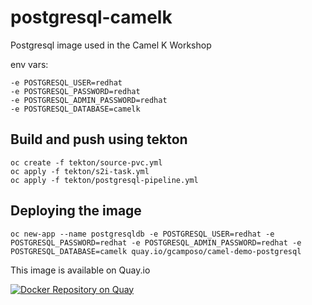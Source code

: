# postgresql-camelk

Postgresql image used in the Camel K Workshop

  env vars:

    -e POSTGRESQL_USER=redhat
    -e POSTGRESQL_PASSWORD=redhat
    -e POSTGRESQL_ADMIN_PASSWORD=redhat
    -e POSTGRESQL_DATABASE=camelk

## Build and push using tekton

    oc create -f tekton/source-pvc.yml
    oc apply -f tekton/s2i-task.yml
    oc apply -f tekton/postgresql-pipeline.yml


## Deploying the image

    oc new-app --name postgresqldb -e POSTGRESQL_USER=redhat -e POSTGRESQL_PASSWORD=redhat -e POSTGRESQL_ADMIN_PASSWORD=redhat -e POSTGRESQL_DATABASE=camelk quay.io/gcamposo/camel-demo-postgresql


This image is available on Quay.io    

[![Docker Repository on Quay](https://quay.io/repository/gcamposo/postgresql-camelk/status "Docker Repository on Quay")](https://quay.io/repository/gcamposo/postgresql-camelk)

